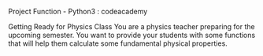 Project Function - Python3 : codeacademy

Getting Ready for Physics Class You are a physics teacher preparing for the upcoming semester. You want to provide your students with some functions that will help them calculate some fundamental physical properties.
